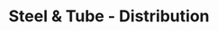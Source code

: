 ---
title: "Steel & Tube - Distribution"
url: /christchurch/steel-und-tube-distribution/
shop: Großhandel
---